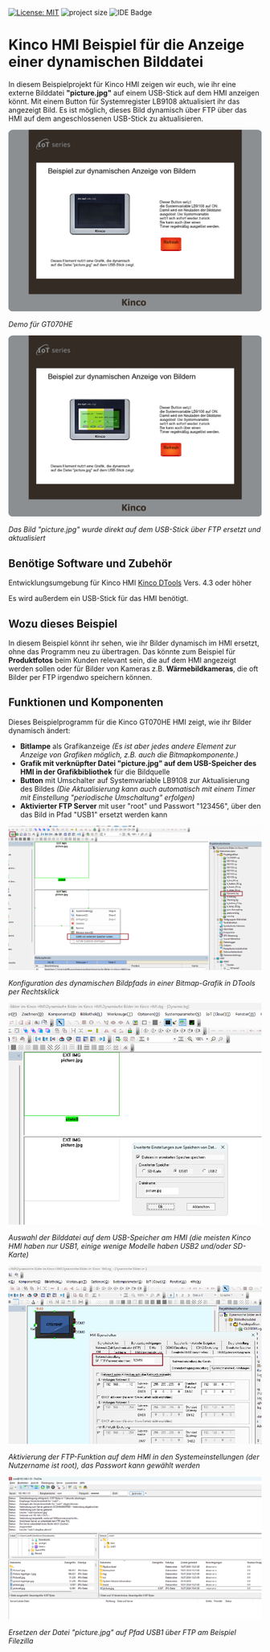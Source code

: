 [![License: MIT](https://img.shields.io/badge/License-MIT-yellow.svg)](https://opensource.org/licenses/MIT)
![project size](https://img.shields.io/github/repo-size/spstiger/Kinco-HMI-Chart-Makro-DTools-Pro?label=project%20size)
![IDE Badge](https://img.shields.io/badge/IDE-Kinco_DTools_min._4.3-blue?link=https://www.spstiger.de/moorl-dc-v2/85089e4d00614b9fb80f0dfebf415ee0/read?path=Kinco%20DTools/Kinco%20DTools%20V4.3.0.3(Build240415).zip)

# Kinco HMI Beispiel für die Anzeige einer dynamischen Bilddatei

In diesem Beispielprojekt für Kinco HMI zeigen wir euch, wie ihr eine externe Bilddatei **"picture.jpg"** auf einem USB-Stick auf dem HMI anzeigen könnt.
Mit einem Button für Systemregister LB9108 aktualisiert ihr das angezeigt Bild.
Es ist möglich, dieses Bild dynamisch über FTP über das HMI auf dem angeschlossenen USB-Stick zu aktualisieren.



![GT070HE Demo](assets/2024-07-18-13-44-14-image.png)

*Demo für GT070HE*

![GT070HE Picture Replaced](assets/2024-07-18-13-45-44-image.png)

*Das Bild "picture.jpg" wurde direkt auf dem USB-Stick über FTP ersetzt und aktualisiert*

## Benötige Software und Zubehör

Entwicklungsumgebung für Kinco HMI [Kinco DTools](https://www.spstiger.de/moorl-dc-v2/85089e4d00614b9fb80f0dfebf415ee0/read?path=Kinco%20DTools/Kinco%20DTools%20V4.3.0.3(Build240415).zip) Vers. 4.3 oder höher

Es wird außerdem ein USB-Stick für das HMI benötigt.

## Wozu dieses Beispiel

In diesem Beispiel könnt ihr sehen, wie ihr Bilder dynamisch im HMI ersetzt, ohne das Programm neu zu übertragen. Das könnte zum Beispiel für **Produktfotos** beim Kunden relevant sein, die auf dem HMI angezeigt werden sollen oder für Bilder von Kameras z.B. **Wärmebildkameras**, die oft Bilder per FTP irgendwo speichern können.

## Funktionen und Komponenten

Dieses Beispielprogramm für die Kinco GT070HE HMI zeigt, wie ihr Bilder dynamisch ändert:

* **Bitlampe** als Grafikanzeige 
  *(Es ist aber jedes andere Element zur Anzeige von Grafiken möglich, z.B. auch die Bitmapkomponente.)*
* **Grafik mit verknüpfter Datei "picture.jpg" auf dem USB-Speicher des HMI in der Grafikbibliothek** für die Bildquelle
* **Button** mit Umschalter auf Systemvariable LB9108 zur Aktualisierung des Bildes
  *(Die Aktualisierung kann auch automatisch mit einem Timer mit Einstellung "periodische Umschaltung" erfolgen)*
* **Aktivierter FTP Server** mit user "root" und Passwort "123456", über den das Bild in Pfad "USB1" ersetzt werden kann



![](assets/2024-07-18-13-55-37-image.png)

*Konfiguration des dynamischen Bildpfads in einer Bitmap-Grafik in DTools per Rechtsklick*



![](assets/2024-07-18-13-56-57-image.png)

*Auswahl der Bilddatei auf dem USB-Speicher am HMI (die meisten Kinco HMI haben nur USB1, einige wenige Modelle haben USB2 und/oder SD-Karte)*



![](assets/2024-07-18-14-00-33-image.png)

*Aktivierung der FTP-Funktion auf dem HMI in den Systemeinstellungen (der Nutzername ist root), das Passwort kann gewählt werden*



![](assets/2024-07-18-13-59-04-image.png)

*Ersetzen der Datei "picture.jpg" auf Pfad USB1 über FTP am Beispiel Filezilla*
